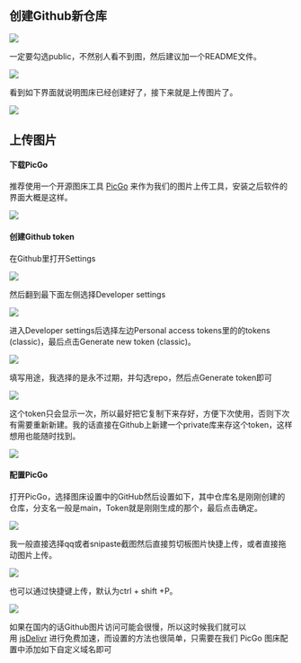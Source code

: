 ## 创建Github新仓库
 
![](https://raw.githubusercontent.com/xiansakana/IMG-BED/main/202309092235458.png)

一定要勾选public，不然别人看不到图，然后建议加一个README文件。

![](https://raw.githubusercontent.com/xiansakana/IMG-BED/main/202309100117996.png)

看到如下界面就说明图床已经创建好了，接下来就是上传图片了。

![](https://raw.githubusercontent.com/xiansakana/IMG-BED/main/202309100119836.png)

## 上传图片

#### 下载PicGo

推荐使用一个开源图床工具 [PicGo](https://molunerfinn.com/PicGo/) 来作为我们的图片上传工具，安装之后软件的界面大概是这样。

![](https://raw.githubusercontent.com/xiansakana/IMG-BED/main/202309100122429.png)


#### 创建Github token

在Github里打开Settings

![](https://raw.githubusercontent.com/xiansakana/IMG-BED/main/202309100125562.png)

然后翻到最下面左侧选择Developer settings

![](https://raw.githubusercontent.com/xiansakana/IMG-BED/main/202309100127190.png)

进入Developer settings后选择左边Personal access tokens里的的tokens (classic)，最后点击Generate new token (classic)。

![](https://raw.githubusercontent.com/xiansakana/IMG-BED/main/202309100153740.png)

填写用途，我选择的是永不过期，并勾选repo，然后点Generate token即可

![](https://raw.githubusercontent.com/xiansakana/IMG-BED/main/202309100133829.png)

这个token只会显示一次，所以最好把它复制下来存好，方便下次使用，否则下次有需要重新新建。我的话直接在Github上新建一个private库来存这个token，这样想用也能随时找到。

![](https://raw.githubusercontent.com/xiansakana/IMG-BED/main/202309100154448.png)

#### 配置PicGo

打开PicGo，选择图床设置中的GitHub然后设置如下，其中仓库名是刚刚创建的仓库，分支名一般是main，Token就是刚刚生成的那个，最后点击确定。

![](https://raw.githubusercontent.com/xiansakana/IMG-BED/main/202309100139688.png)

我一般直接选择qq或者snipaste截图然后直接剪切板图片快捷上传，或者直接拖动图片上传。

![](https://raw.githubusercontent.com/xiansakana/IMG-BED/main/202309100122429.png)

也可以通过快捷键上传，默认为ctrl + shift +P。

![](https://raw.githubusercontent.com/xiansakana/IMG-BED/main/202309100146871.png)

如果在国内的话Github图片访问可能会很慢，所以这时候我们就可以用 [jsDelivr](https://www.jsdelivr.com/") 进行免费加速，而设置的方法也很简单，只需要在我们 PicGo 图床配置中添加如下自定义域名即可

>